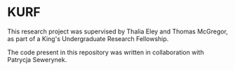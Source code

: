 # KURF
This research project was supervised by Thalia Eley and Thomas McGregor, as part of a King's Undergraduate Research Fellowship.

The code present in this repository was written in collaboration with Patrycja Sewerynek.
